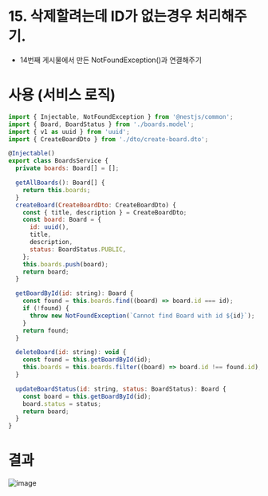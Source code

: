 # 15. 삭제할려는데 ID가 없는경우 처리해주기.

- 14번째 게시물에서 만든 NotFoundException()과 연결해주기

# 사용 (서비스 로직)

```js
import { Injectable, NotFoundException } from '@nestjs/common';
import { Board, BoardStatus } from './boards.model';
import { v1 as uuid } from 'uuid';
import { CreateBoardDto } from './dto/create-board.dto';

@Injectable()
export class BoardsService {
  private boards: Board[] = [];

  getAllBoards(): Board[] {
    return this.boards;
  }
  createBoard(CreateBoardDto: CreateBoardDto) {
    const { title, description } = CreateBoardDto;
    const board: Board = {
      id: uuid(),
      title,
      description,
      status: BoardStatus.PUBLIC,
    };
    this.boards.push(board);
    return board;
  }

  getBoardById(id: string): Board {
    const found = this.boards.find((board) => board.id === id);
    if (!found) {
      throw new NotFoundException(`Cannot find Board with id ${id}`);
    }
    return found;
  }

  deleteBoard(id: string): void {
    const found = this.getBoardById(id);
    this.boards = this.boards.filter((board) => board.id !== found.id);
  }

  updateBoardStatus(id: string, status: BoardStatus): Board {
    const board = this.getBoardById(id);
    board.status = status;
    return board;
  }
}
```

# 결과
![image](https://user-images.githubusercontent.com/59503331/216701065-77e156f1-2f9f-4f26-9e98-7e67ae86d17f.png)
